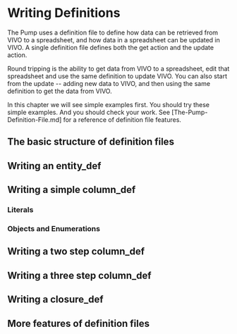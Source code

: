 # Writing Definitions
The Pump uses a definition file to define how data can be retrieved from VIVO to a spreadsheet, and how data in a spreadsheet can be updated in VIVO.  A single definition file defines both the get action and the update action.

Round tripping is the ability to get data from VIVO to a spreadsheet, edit that spreadsheet and use the same definition to update VIVO.  You can also start from the update -- adding new data to VIVO, and then using the same definition to get the data from VIVO.

In this chapter we will see simple examples first.  You should try these simple examples.  And you should check your work.  See [The-Pump-Definition-File.md] for a reference of definition file features.

## The basic structure of definition files

## Writing an entity_def
## Writing a simple column_def
### Literals
### Objects and Enumerations
## Writing a two step column_def
## Writing a three step column_def
## Writing a closure_def
## More features of definition files

